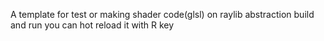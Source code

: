 A template for test or making shader code(glsl) on raylib abstraction
build and run 
you can hot reload it with R key
